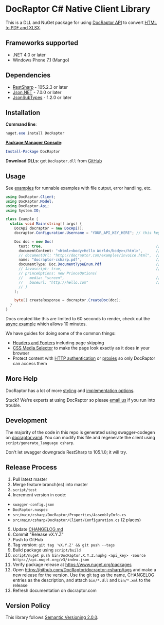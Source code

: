 # DocRaptor C# Native Client Library

This is a DLL and NuGet package for using [DocRaptor API](https://docraptor.com/documentation) to convert [HTML to PDF and XLSX](https://docraptor.com).

## Frameworks supported
- .NET 4.0 or later
- Windows Phone 7.1 (Mango)

## Dependencies
- [RestSharp](https://www.nuget.org/packages/RestSharp) - 105.2.3 or later
- [Json.NET](https://www.nuget.org/packages/Newtonsoft.Json/) - 7.0.0 or later
- [JsonSubTypes](https://www.nuget.org/packages/JsonSubTypes/) - 1.2.0 or later


## Installation

**Command line**:

```powershell
nuget.exe install DocRaptor
```

**[Package Manager Console](http://docs.nuget.org/consume/package-manager-console)**:

```powershell
Install-Package DocRaptor
```

**Download DLLs**: get `DocRaptor.dll` from [GitHub](https://github.com/DocRaptor/docraptor-csharp/releases)


## Usage

See [examples](examples/) for runnable examples with file output, error handling, etc.

```csharp
using DocRaptor.Client;
using DocRaptor.Model;
using DocRaptor.Api;
using System.IO;

class Example {
  static void Main(string[] args) {
    DocApi docraptor = new DocApi();
    docraptor.Configuration.Username = "YOUR_API_KEY_HERE"; // this key works for test documents

    Doc doc = new Doc(
      test: true,                                                    // test documents are free but watermarked
      documentContent: "<html><body>Hello World</body></html>",      // supply content directly
      // documentUrl: "http://docraptor.com/examples/invoice.html",  // or use a url
      name: "docraptor-csharp.pdf",                                  // help you find a document later
      documentType: Doc.DocumentTypeEnum.Pdf                         // pdf or xls or xlsx
      // Javascript: true,                                           // enable javaScript processing
      // princeOptions: new PrinceOptions(
      //   media: "screen",                                          // use screen styles instead of print styles
      //   baseurl: "http://hello.com"                               // pretend URL when using document_content
      // )
    );

    byte[] createResponse = docraptor.CreateDoc(doc);
  }
}
```

Docs created like this are limited to 60 seconds to render, check out the [async example](examples/async.cs) which allows 10 minutes.

We have guides for doing some of the common things:

* [Headers and Footers](https://docraptor.com/documentation/style#pdf-headers-footers) including page skipping
* [CSS Media Selector](https://docraptor.com/documentation/api#api_basic_pdf) to make the page look exactly as it does in your browser
* Protect content with [HTTP authentication](https://docraptor.com/documentation/api#api_http_user) or [proxies](https://docraptor.com/documentation/api#api_http_proxy) so only DocRaptor can access them


## More Help

DocRaptor has a lot of more [styling](https://docraptor.com/documentation/style) and [implementation options](https://docraptor.com/documentation/api).

Stuck? We're experts at using DocRaptor so please [email us](mailto:support@docraptor.com) if you run into trouble.


## Development

The majority of the code in this repo is generated using swagger-codegen on [docraptor.yaml](docraptor.yaml). You can modify this file and regenerate the client using `script/generate_language csharp`.

Don't let swagger downgrade RestSharp to 105.1.0; it will try.


## Release Process

1. Pull latest master
2. Merge feature branch(es) into master
3. `script/test`
4. Increment version in code:
  - `swagger-config.json`
  - `DocRaptor.nuspec`
  - `src/main/csharp/DocRaptor/Properties/AssemblyInfo.cs`
  - `src/main/csharp/DocRaptor/Client/Configuration.cs` (2 places)
5. Update [CHANGELOG.md](CHANGELOG.md)
6. Commit "Release vX.Y.Z"
7. Push to GitHub
8. Tag version: `git tag 'vX.Y.Z' && git push --tags`
9. Build package using `script/build`
10. `script/nuget push bin/DocRaptor.X.Y.Z.nupkg <api_key> -Source https://api.nuget.org/v3/index.json`
11. Verify package release at https://www.nuget.org/packages
12. Open https://github.com/DocRaptor/docraptor-csharp/tags and make a new release for the version. Use the git tag as the name, CHANGELOG entries as the description, and attach `bin/*.dll` and `bin/*.xml` to the release
13. Refresh documentation on docraptor.com


## Version Policy

This library follows [Semantic Versioning 2.0.0](http://semver.org).

